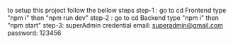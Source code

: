 to setup this project follow the bellow steps
step-1 : go to cd Frontend type "npm i" then "npm run dev"
step-2 : go to cd Backend type "npm i" then "npm start"
step-3: superAdmin credential 
email: superadmin@gmail.com
password: 123456

